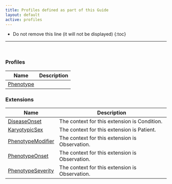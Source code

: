 ```yaml
---
title: Profiles defined as part of this Guide
layout: default
active: profiles
---
```


<!-- { :.no_toc } -->

<!-- TOC  the css styling for this is \pages\assets\css\project.css under 'markdown-toc'-->

* Do not remove this line (it will not be displayed)
{:toc}

<!-- end TOC -->

---
<br />

### Profiles

<table>
<thead>
<tr>
<th>Name</th>
<th>Description</th>
</tr>
</thead>
<tbody>
<tr>
<td><a href="StructureDefinition-phenotype.html">Phenotype</a></td>
<td></td>
</tr>
</tbody>
</table>


### Extensions

<table>
<thead>
<tr>
<th>Name</th>
<th>Description</th>
</tr>
</thead>
<tbody>
<tr>
<td><a href="StructureDefinition-disease-onset.html">DiseaseOnset</a></td>
<td>The context for this extension is Condition. </td>
</tr>
<tr>
<td><a href="StructureDefinition-karyotypic-sex.html">KaryotypicSex</a></td>
<td>The context for this extension is Patient.</td>
</tr>
<tr>
<td><a href="StructureDefinition-phenotype-modifier.html">PhenotypeModifier</a></td>
<td>The context for this extension is Observation.</td>
</tr>
<tr>
<td><a href="StructureDefinition-phenotype-onset.html">PhenotypeOnset</a></td>
<td>The context for this extension is Observation.</td>
</tr>
<tr>
<td><a href="StructureDefinition-phenotype-severity.html">PhenotypeSeverity</a></td>
<td>The context for this extension is Observation.</td>
</tr>
</tbody>
</table>


